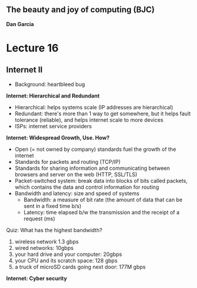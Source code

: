 ## The beauty and joy of computing (BJC)  
**Dan Garcia**

# Lecture 16
## Internet II

- Background: heartbleed bug

**Internet: Hierarchical and Redundant**
- Hierarchical: helps systems scale (IP addresses are hierarchical)
- Redundant: there's more than 1 way to get somewhere, but it helps fault tolerance (reliable), and helps internet scale to more devices
- ISPs: internet service providers

**Internet: Widespread Growth, Use. How?**
- Open (= not owned by company) standards fuel the growth of the internet
- Standards for packets and routing (TCP/IP)
- Standards for sharing information and communicating between browsers and server on the web (HTTP, SSL/TLS)
- Packet-switched system: break data into blocks of bits called packets, which contains the data and control information for routing
- Bandwidth and latency: size and speed of systems
  * Bandwidth: a measure of bit rate (the amount of data that can be sent in a fixed time b/s)
  * Latency: time elapsed b/w the transmission and the receipt of a request (ms)

Quiz: What has the highest bandwidth?
1. wireless network 1.3 gbps
2. wired networks: 10gbps
3. your hard drive and your computer: 20gbps
4. your CPU and its scratch space: 128 gbps
5. a truck of microSD cards going next door: 177M gbps

**Internet: Cyber security**

